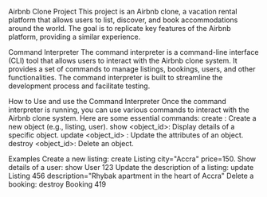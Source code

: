Airbnb Clone Project
This project is an Airbnb clone, a vacation rental platform that allows users to list, discover, and book accommodations around the world.
The goal is to replicate key features of the Airbnb platform, providing a similar experience.

Command Interpreter
The command interpreter is a command-line interface (CLI) tool that allows users to interact with the Airbnb clone system.
It provides a set of commands to manage listings, bookings, users, and other functionalities.
The command interpreter is built to streamline the development process and facilitate testing.

How to Use and use the Command Interpreter
Once the command interpreter is running, you can use various commands to interact with the Airbnb clone system.
Here are some essential commands:
create <object>: Create a new object (e.g., listing, user).
show <object_id>: Display details of a specific object.
update <object_id> <attribute> <value>: Update the attributes of an object.
destroy <object_id>: Delete an object.

Examples
Create a new listing:
create Listing city="Accra" price=150.
Show details of a user:
show User 123
Update the description of a listing:
update Listing 456 description="Rhybak apartment in the heart of Accra"
Delete a booking:
destroy Booking 419
